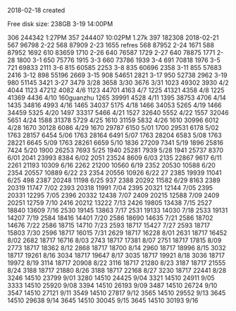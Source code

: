 2018-02-18 created

Free disk size: 238GB 3-19 14:00PM

306 244342 1:27PM
357 244407 10:02PM 1.27k
397 182308 2018-02-21
567 96798 2-22
568 87909 2-23 1655 refres
568 87952 2-24 1671
588 87952 1692
610 83659 1710 2-26
640 76587 1729 2-27
640 78875 1771 2-28 1800 3-1
650 75776 1915 3-3
660 73786 1939 3-4
691 70818 1976 3-5
721 69833 2111 3-6
815 60585 2253 3-8
835 60696 2358 3-11
855 57683 2416 3-12
898 55196 2669 3-15
908 54651 2821 3-17
950 52738 2962 3-19 
 980 51145 3421 3-27 3479 3/28 3658 3/30 3676 3/31
1023 49302 3930 4/2 4044 
1123 47212 4082 4/6
1123 44701 4163 4/7
1225 41321 4358 4/8
1225 41369 4436 4/10 160guanzhu
1265 39991 4528 4/11 
1395 38753 4706 4/14
1435 34816 4993 4/16
1465 34037 5175 4/18
1466 34053 5265 4/19
1466 34459 5325 4/20
1497 33317 5466 4/21
1527 32640 5552 4/22
1557 32046 5651 4/24
1588 31378 5729 4/25
1610 31159 5832 4/26
1610 30996 6012 4/28
1670 30128 6086 4/29
1670 29787 6150 5/01
1700 29531 6178 5/02
1763 28157 6454 5/06
1763 28164 6491 5/07
1763 28204 6583 5/08
1763 28221 6645 5/09
1763 28261 6659 5/10
1836 27209 7341 5/19
1896 25816 7424 5/20
1900 26253 7693 5/25
1940 25281 7939 5/28
1941 25737 8370 6/01
2041 23993 8384 6/02 
2051 23524 8609 6/03
2135 22867 9617 6/11
2261 21193 10309 6/16
2262 21200 10560 6/19
2352 20530 10588 6/20 
2354 20557 10889 6/22 23
2354 20556 10926 6/22 27
2385 19939 11041 6/25 498
2387 20248 11198 6/25 937
2388 20292 11582 6/29 8163
2389 20319 11747 7/02
2393 20318 11991 7/04
2395 20321 12144 7/05
2395 20331 12295 7/05
2396 20332 12438 7/07 
2409 20215 12588 7/09
2409 20251 12759 7/10
2416 20212 13222 7/13
2426 19805 13438 7/15
2527 18840 13609 7/16
2530 19145 13863 7/17
2531 19133 14030 7/18
2533 19131 14207 7/19
2584 18416 14401 7/20
2586 18690 14635 7/21
2586 18702 14676 7/22
2586 18715 14710 7/23
2593 18717 15427 7/27
2593 18717 15803 7/30
2596 18717 16015 7/31
2629 18717 16228 8/01
2631 18717 16452 8/02
2682 18717 16716 8/03
2743 18717 17381 8/07
2751 18717 17815 8/09
2773 18717 18362 8/12
2868 18717 18700 8/14
2960 18717 18996 8/15
3032 18717 19261 8/16
3034 18717 19647 8/17
3035 18717 19921 8/18
3036 18717 19972 8/19
3114 18717 20908 8/22
3116 18717 21280 8/23
3187 18717 21555 8/24
3188 18717 21880 8/26 
3188 18717 22168 8/27 
3230 18717 22441 8/28
3246 14510 23799 9/01
3280 14510 24425 9/04
3321 14510 24911 9/05
3333 14510 25920 9/08
3394 14510 26193 9/09
3487 14510 26724 9/10
3547 14510 27121 9/11
3549 14510 27817 9/12
3565 14510 29552 9/13
3645 14510 29638 9/14
3645 14510 30045 9/15
3645 14510 30193 9/16